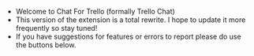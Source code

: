 ﻿+ Welcome to Chat For Trello (formally Trello Chat)
+ This version of the extension is a total rewrite. I hope to update it more frequently so stay tuned!
+ If you have suggestions for features or errors to report please do use the buttons below.